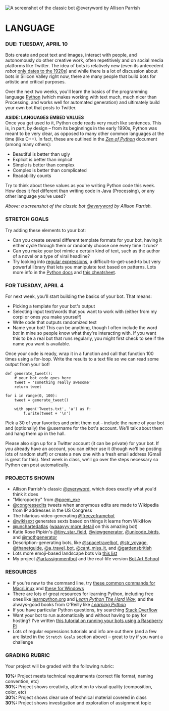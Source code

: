 ![A screenshot of the classic bot @everyword by Allison Parrish](https://raw.githubusercontent.com/jeffThompson/CreativeProgramming1/master/Images/Week08/everyword.png)

LANGUAGE
====

### DUE: TUESDAY, APRIL 10

Bots create and post text and images, interact with people, and autonomously do other creative work, often repetitively and on social media platforms like Twitter. The idea of bots is relatively new (even its antecedent *robot* [only dates to the 1920s](http://www.npr.org/2011/04/22/135634400/science-diction-the-origin-of-the-word-robot)) and while there is a lot of discussion about bots in Silicon Valley right now, there are many people that build bots for artistic and critical purposes.

Over the next two weeks, you'll learn the basics of the programming language [Python](https://en.wikipedia.org/wiki/Python_(programming_language)) (which makes working with text much, much nicer than Processing, and works well for automated generation) and ultimately build your own bot that posts to Twitter.

**ASIDE: LANGUAGES EMBED VALUES**  
Once you get used to it, Python code reads very much like sentences. This is, in part, by design – from its beginnings in the early 1990s, Python was meant to be very clear, as opposed to many other common languages at the time (like C++). In fact, these are outlined in the [*Zen of Python*](https://en.wikipedia.org/wiki/Zen_of_Python) document (among many others):

* Beautiful is better than ugly  
* Explicit is better than implicit  
* Simple is better than complex  
* Complex is better than complicated  
* Readability counts  

Try to think about these values as you're writing Python code this week. How does it feel different than writing code in Java (Processing), or any other language you've used?

*Above: a screenshot of the classic bot [@everyword](https://twitter.com/everyword) by Allison Parrish.*  

### STRETCH GOALS  
Try adding these elements to your bot:

* Can you create several different template formats for your bot, having it either cycle through them or randomly choose one every time it runs?  
* Can you make your bot mimic a certain kind of text, such as the author of a novel or a type of viral headline?  
* Try looking into [regular expressions](https://www.tutorialspoint.com/python/python_reg_expressions.htm), a difficult-to-get-used-to but very powerful library that lets you manipulate text based on patterns. Lots more info in the [Python docs](https://docs.python.org/2/library/re.html) and [this cheatsheet](https://www.cheatography.com/davechild/cheat-sheets/regular-expressions/pdf/).  

### FOR TUESDAY, APRIL 4  
For next week, you'll start building the basics of your bot. That means:

* Picking a template for your bot's output  
* Selecting input text/words that you want to work with (either from my corpi or ones you make yourself)  
* Write code that outputs randomized text  
* Name your bot! This can be anything, though I often include the word *bot* in mine so people know what they're interacting with. If you want this to be a real bot that runs regularly, you might first check to see if the name you want is available.  

Once your code is ready, wrap it in a function and call that function 100 times using a for-loop. Write the results to a text file so we can read some output from your bot!

    def generate_tweet():
        # your bot code goes here
        tweet = 'something really awesome'
        return tweet

    for i in range(0, 100):
        tweet = generate_tweet()

        with open('Tweets.txt', 'a') as f:
            f.write(tweet + '\n')

Pick a 30 of your favorites and print them out – include the name of your bot and (optionally) the @username for the bot's account. We'll talk about them and hang them up in the hall.

Please also sign up for a Twitter account (it can be private) for your bot. If you already have an account, you can either use it (though we'll be posting lots of random stuff) or create a new one with a fresh email address (Gmail is great for this). Next week in class, we'll go over the steps necessary so Python can post automatically.

### PROJECTS SHOWN  

* Allison Parrish's classic [@everyword](https://twitter.com/everyword), which does exactly what you'd think it does  
* "Micropoetry" from [@poem_exe](https://twitter.com/poem_exe)  
* [@congressedits](https://twitter.com/congressedits) tweets when anonymous edits are made to Wikipedia from IP addresses in the US Congress  
* The hilarious video-generating [@freezeframebot](https://twitter.com/freezeframebot)  
* [@wikisext](https://twitter.com/wikisext) generates sexts based on things it learns from WikiHow  
* [@unchartedatlas](https://twitter.com/unchartedatlas) ([waaayyy more detail](http://mewo2.com/notes/terrain) on this amazing bot)  
* Katie Rose Pipkin's [@tiny_star_field](https://twitter.com/tiny_star_field), [@viewgenerator](https://twitter.com/viewgenerator), [@unicode_birds](https://twitter.com/unicode_birds), and [@mothgenerator](https://twitter.com/mothgenerator)  
* Description-generating bots, like [@spacetravelbot](https://twitter.com/spacetravelbot), [@str_voyage](https://twitter.com/str_voyage), [@thanetguide](https://twitter.com/thanetguide), [@a_travel_bot](https://twitter.com/a_travel_bot), [@cant_miss_it](https://twitter.com/cant_miss_it), and [@gardensbritish](https://twitter.com/gardensbritish)  
* Lots more emoji-based landscape bots via [this list](https://twitter.com/muffinista/lists/tableau-ji)  
* My project [@artassignmentbot](https://twitter.com/artassignbot) and the real-life version [Bot Art School](http://botartschool.com/)  

### RESOURCES  

* If you're new to the command line, try [these common commands for Mac/Linux](http://www.dummies.com/computers/macs/mac-operating-systems/how-to-use-basic-unix-commands-to-work-in-terminal-on-your-mac/) and [these for Windows](https://commandwindows.com/command3.htm)  
* There are lots of great resources for learning Python, including free ones like [learnpython.org](https://www.learnpython.org/) and [*Learn Python The Hard Way*](https://learnpythonthehardway.org/book/), and the always-good books from O'Reilly like [*Learning Python*](http://shop.oreilly.com/product/0636920028154.do)  
* If you have particular Python questions, try searching [Stack Overflow](https://stackoverflow.com)  
* Want your bot to run automatically and without having to pay for hosting? I've written [this tutorial on running your bots using a Raspberry Pi](http://www.jeffreythompson.org/blog/2014/08/31/setting-up-raspberry-pi-to-run-bots/)  
* Lots of regular expressions tutorials and info are out there (and a few are listed in the `Stretch Goals` section above) – great to try if you want a challenge  

### GRADING RUBRIC  
Your project will be graded with the following rubric:

**10%:** Project meets technical requirements (correct file format, naming convention, etc)  
**30%:** Project shows creativity, attention to visual quality (composition, color, etc)  
**30%:** Project shows clear use of technical material covered in class  
**30%:** Project shows investigation and exploration of assignment topic  

